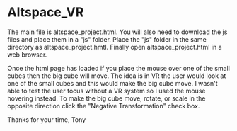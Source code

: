 # Altspace_VR

  The main file is altspace_project.html.  You will also need to download the js files and place them in a "js" folder. Place the "js" folder in the same directory as altspace_project.hmtl. Finally open altspace_project.html in a web browser.  

  Once the html page has loaded if you place the mouse over one of the small cubes then the big cube will move. The idea is in VR the user would look at one of the small cubes and this would make the big cube move.  I wasn't able to test the user focus without a VR system so I used the mouse hovering instead. To make the big cube move, rotate, or scale in the opposite direction click the "Negative Transformation" check box.
  
  Thanks for your time,
  Tony
